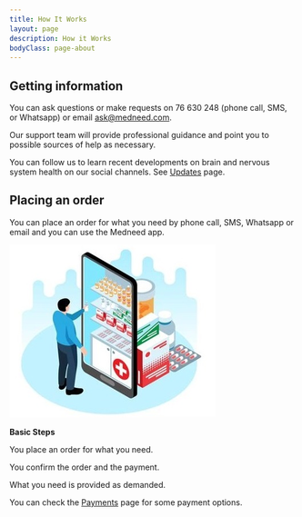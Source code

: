```yaml
---
title: How It Works
layout: page
description: How it Works
bodyClass: page-about
---
```


## Getting information

You can ask questions or make requests on 76 630 248 (phone call, SMS, or Whatsapp) or email ask@medneed.com.

Our support team will provide professional guidance and point you to possible sources of help as necessary. 

You can follow us to learn recent developments on brain and nervous system health on our social channels. See <a href="/services/updates" >Updates</a> page.

## Placing an order

You can place an order for what you need by phone call, SMS, Whatsapp or email and you can use the Medneed app.

![Order on Medneed](/images/illustrations/med-online.jpg)

**Basic Steps**

You place an order for what you need.

You confirm the order and the payment.

What you need is provided as demanded.

You can check the <a href="/services/payments" >Payments</a> page for some payment options.